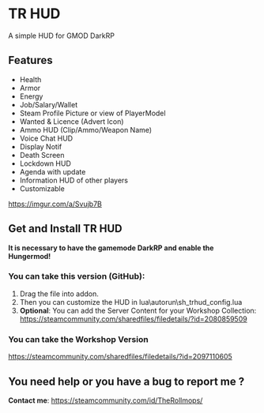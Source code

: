# TR HUD
A simple HUD for GMOD DarkRP

## Features
* Health
* Armor
* Energy
* Job/Salary/Wallet
* Steam Profile Picture or view of PlayerModel
* Wanted & Licence (Advert Icon)
* Ammo HUD (Clip/Ammo/Weapon Name)
* Voice Chat HUD
* Display Notif
* Death Screen
* Lockdown HUD
* Agenda with update
* Information HUD of other players
* Customizable

https://imgur.com/a/Svujb7B

## Get and Install TR HUD 
**It is necessary to have the gamemode DarkRP and enable the Hungermod!**
### You can take this version (GitHub):
1. Drag the file into addon.
2. Then you can customize the HUD in lua\autorun\sh_trhud_config.lua
3. **Optional**: You can add the Server Content for your Workshop Collection: https://steamcommunity.com/sharedfiles/filedetails/?id=2080859509

### You can take the Workshop Version
https://steamcommunity.com/sharedfiles/filedetails/?id=2097110605

## You need help or you have a bug to report me ?
**Contact me**: https://steamcommunity.com/id/TheRollmops/
